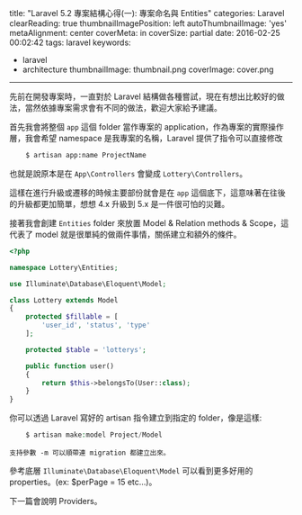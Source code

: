 title: "Laravel 5.2 專案結構心得(一): 專案命名與 Entities"
categories: Laravel
clearReading: true
thumbnailImagePosition: left
autoThumbnailImage: 'yes'
metaAlignment: center
coverMeta: in
coverSize: partial
date: 2016-02-25 00:02:42
tags: laravel
keywords:
- laravel
- architecture
thumbnailImage: thumbnail.png
coverImage: cover.png
---
先前在開發專案時，一直對於 Laravel 結構做各種嘗試，現在有想出比較好的做法，當然依據專案需求會有不同的做法，歡迎大家給予建議。

<!--more-->

首先我會將整個 `app` 這個 folder 當作專案的 application，作為專案的實際操作層，我會希望 namespace 是我專案的名稱，Laravel 提供了指令可以直接修改

``` bash
    $ artisan app:name ProjectName
```

也就是說原本是在 `App\Controllers` 會變成 `Lottery\Controllers`。

這樣在進行升級或遷移的時候主要部份就會是在 `app` 這個底下，這意味著在往後的升級都更加簡單，想想 4.x 升級到 5.x 是一件很可怕的災難。

接著我會創建 `Entities` folder 來放置 Model & Relation methods & Scope，這代表了 model 就是很單純的做兩件事情，關係建立和額外的條件。

``` php
<?php

namespace Lottery\Entities;

use Illuminate\Database\Eloquent\Model;

class Lottery extends Model
{
    protected $fillable = [
        'user_id', 'status', 'type'
    ];

    protected $table = 'lotterys';

    public function user()
    {
        return $this->belongsTo(User::class);
    }
}
```

你可以透過 Laravel 寫好的 artisan 指令建立到指定的 folder，像是這樣:

```php
    $ artisan make:model Project/Model
```

`支持參數 -m 可以順帶連 migration 都建立出來。`

參考底層 `Illuminate\Database\Eloquent\Model` 可以看到更多好用的 properties。(ex: $perPage = 15 etc...)。

下一篇會說明 Providers。